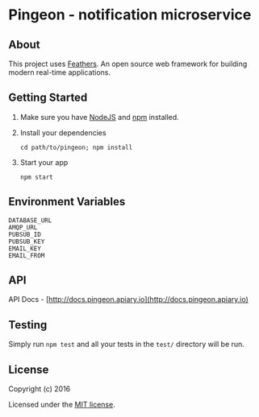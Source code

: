 # Pingeon - notification microservice

## About

This project uses [Feathers](http://feathersjs.com). An open source web  framework for building modern real-time applications.

## Getting Started

1. Make sure you have [NodeJS](https://nodejs.org/) and [npm](https://www.npmjs.com/) installed.
2. Install your dependencies
    
    ```
    cd path/to/pingeon; npm install
    ```

3. Start your app
    
    ```
    npm start
    ```

## Environment Variables

```
DATABASE_URL
AMQP_URL
PUBSUB_ID
PUBSUB_KEY
EMAIL_KEY
EMAIL_FROM
```

## API

API Docs - [http://docs.pingeon.apiary.io](http://docs.pingeon.apiary.io)

## Testing

Simply run `npm test` and all your tests in the `test/` directory will be run.

## License

Copyright (c) 2016

Licensed under the [MIT license](LICENSE).
